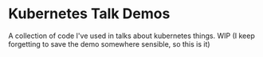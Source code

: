 # Kubernetes Talk Demos
A collection of code I've used in talks about kubernetes things. WIP (I keep forgetting to save the demo somewhere sensible, so this is it)
